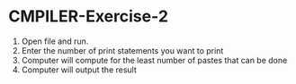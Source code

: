 # CMPILER-Exercise-2

1. Open file and run.
2. Enter the number of print statements you want to print
3. Computer will compute for the least number of pastes that can be done
4. Computer will output the result
